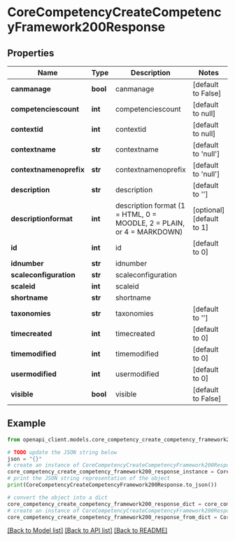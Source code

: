 # CoreCompetencyCreateCompetencyFramework200Response


## Properties

Name | Type | Description | Notes
------------ | ------------- | ------------- | -------------
**canmanage** | **bool** | canmanage | [default to False]
**competenciescount** | **int** | competenciescount | [default to null]
**contextid** | **int** | contextid | [default to null]
**contextname** | **str** | contextname | [default to 'null']
**contextnamenoprefix** | **str** | contextnamenoprefix | [default to 'null']
**description** | **str** | description | [default to '']
**descriptionformat** | **int** | description format (1 &#x3D; HTML, 0 &#x3D; MOODLE, 2 &#x3D; PLAIN, or 4 &#x3D; MARKDOWN) | [optional] [default to 1]
**id** | **int** | id | [default to 0]
**idnumber** | **str** | idnumber | 
**scaleconfiguration** | **str** | scaleconfiguration | 
**scaleid** | **int** | scaleid | 
**shortname** | **str** | shortname | 
**taxonomies** | **str** | taxonomies | [default to '']
**timecreated** | **int** | timecreated | [default to 0]
**timemodified** | **int** | timemodified | [default to 0]
**usermodified** | **int** | usermodified | [default to 0]
**visible** | **bool** | visible | [default to False]

## Example

```python
from openapi_client.models.core_competency_create_competency_framework200_response import CoreCompetencyCreateCompetencyFramework200Response

# TODO update the JSON string below
json = "{}"
# create an instance of CoreCompetencyCreateCompetencyFramework200Response from a JSON string
core_competency_create_competency_framework200_response_instance = CoreCompetencyCreateCompetencyFramework200Response.from_json(json)
# print the JSON string representation of the object
print(CoreCompetencyCreateCompetencyFramework200Response.to_json())

# convert the object into a dict
core_competency_create_competency_framework200_response_dict = core_competency_create_competency_framework200_response_instance.to_dict()
# create an instance of CoreCompetencyCreateCompetencyFramework200Response from a dict
core_competency_create_competency_framework200_response_from_dict = CoreCompetencyCreateCompetencyFramework200Response.from_dict(core_competency_create_competency_framework200_response_dict)
```
[[Back to Model list]](../README.md#documentation-for-models) [[Back to API list]](../README.md#documentation-for-api-endpoints) [[Back to README]](../README.md)


